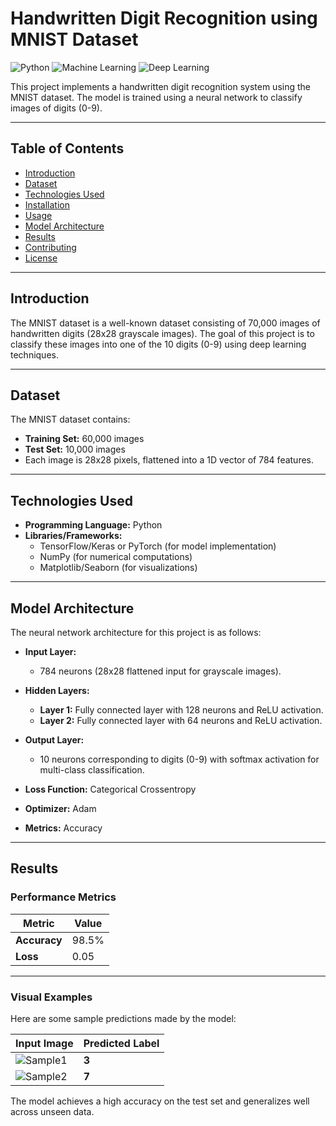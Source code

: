 
# Handwritten Digit Recognition using MNIST Dataset

![Python](https://img.shields.io/badge/Python-3.x-blue) 
![Machine Learning](https://img.shields.io/badge/Machine%20Learning-Success-brightgreen) 
![Deep Learning](https://img.shields.io/badge/Deep%20Learning-Neural%20Network-orange)

This project implements a handwritten digit recognition system using the MNIST dataset. The model is trained using a neural network to classify images of digits (0-9).

---

## Table of Contents
- [Introduction](#introduction)
- [Dataset](#dataset)
- [Technologies Used](#technologies-used)
- [Installation](#installation)
- [Usage](#usage)
- [Model Architecture](#model-architecture)
- [Results](#results)
- [Contributing](#contributing)
- [License](#license)

---

## Introduction

The MNIST dataset is a well-known dataset consisting of 70,000 images of handwritten digits (28x28 grayscale images). The goal of this project is to classify these images into one of the 10 digits (0-9) using deep learning techniques.

---

## Dataset

The MNIST dataset contains:
- **Training Set:** 60,000 images
- **Test Set:** 10,000 images
- Each image is 28x28 pixels, flattened into a 1D vector of 784 features.


---

## Technologies Used

- **Programming Language:** Python
- **Libraries/Frameworks:**
  - TensorFlow/Keras or PyTorch (for model implementation)
  - NumPy (for numerical computations)
  - Matplotlib/Seaborn (for visualizations)

---
## Model Architecture

The neural network architecture for this project is as follows:

- **Input Layer:**
  - 784 neurons (28x28 flattened input for grayscale images).

- **Hidden Layers:**
  - **Layer 1:** Fully connected layer with 128 neurons and ReLU activation.
  - **Layer 2:** Fully connected layer with 64 neurons and ReLU activation.

- **Output Layer:**
  - 10 neurons corresponding to digits (0-9) with softmax activation for multi-class classification.

- **Loss Function:** Categorical Crossentropy  
- **Optimizer:** Adam  
- **Metrics:** Accuracy  

---

## Results

### Performance Metrics

| Metric      | Value   |
|-------------|---------|
| **Accuracy**| 98.5%   |
| **Loss**    | 0.05    |

---

### Visual Examples

Here are some sample predictions made by the model:

| Input Image       | Predicted Label |
|--------------------|-----------------|
| ![Sample1](sample1.png) | **3**          |
| ![Sample2](sample2.png) | **7**          |

The model achieves a high accuracy on the test set and generalizes well across unseen data.
